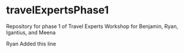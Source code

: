 travelExpertsPhase1
===================

Repository for phase 1 of Travel Experts Workshop for Benjamin, Ryan, Igantius, and Meena


Ryan Added this line
